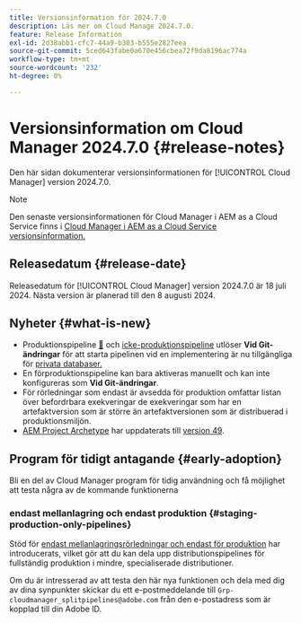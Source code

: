 ```yaml
---
title: Versionsinformation för 2024.7.0
description: Läs mer om Cloud Manage 2024.7.0.
feature: Release Information
exl-id: 2d38abb1-cfc7-44a9-b303-b555e2827eea
source-git-commit: 5ced643fabe0a670e456cbea72f9da8196ac774a
workflow-type: tm+mt
source-wordcount: '232'
ht-degree: 0%

---
```



# Versionsinformation om Cloud Manager 2024.7.0 {#release-notes}

Den här sidan dokumenterar versionsinformationen för [!UICONTROL Cloud Manager] version 2024.7.0.

>[!NOTE]
>
>Den senaste versionsinformationen för Cloud Manager i AEM as a Cloud Service finns i [Cloud Manager i AEM as a Cloud Service versionsinformation.](https://experienceleague.adobe.com/en/docs/experience-manager-cloud-service/content/release-notes/cloud-manager/current)

## Releasedatum {#release-date}

Releasedatum för [!UICONTROL Cloud Manager] version 2024.7.0 är 18 juli 2024. Nästa version är planerad till den 8 augusti 2024.

## Nyheter {#what-is-new}

* Produktionspipeline [&#128279;](/help/using/production-pipelines.md#adding-production-pipeline) och [icke-produktionspipeline](/help/using/non-production-pipelines.md#adding-non-production-pipeline) utlöser **Vid Git-ändringar** för att starta pipelinen vid en implementering är nu tillgängliga för [privata databaser.](/help/managing-code/private-repositories.md)
* En förproduktionspipeline kan bara aktiveras manuellt och kan inte konfigureras som **Vid Git-ändringar**.
* För rörledningar som endast är avsedda för produktion omfattar listan över befordrbara exekveringar de exekveringar som har en artefaktversion som är större än artefaktversionen som är distribuerad i produktionsmiljön.
* [AEM Project Archetype](https://experienceleague.adobe.com/en/docs/experience-manager-core-components/using/developing/archetype/overview) har uppdaterats till [version 49](https://github.com/adobe/aem-project-archetype/tree/aem-project-archetype-49).


## Program för tidigt antagande {#early-adoption}

Bli en del av Cloud Manager program för tidig användning och få möjlighet att testa några av de kommande funktionerna

### endast mellanlagring och endast produktion {#staging-production-only-pipelines}

Stöd för [endast mellanlagringsrörledningar och endast för produktion](/help/using/stage-prod-only.md) har introducerats, vilket gör att du kan dela upp distributionspipelines för fullständig produktion i mindre, specialiserade distributioner.

Om du är intresserad av att testa den här nya funktionen och dela med dig av dina synpunkter skickar du ett e-postmeddelande till `Grp-cloudmanager_splitpipelines@adobe.com` från den e-postadress som är kopplad till din Adobe ID.
